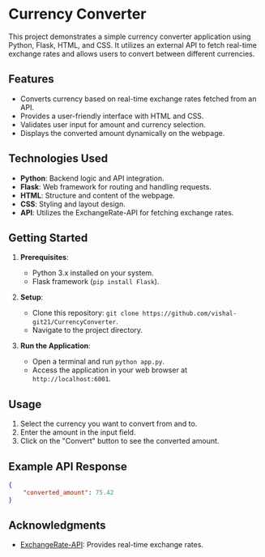 # Currency Converter

This project demonstrates a simple currency converter application using Python, Flask, HTML, and CSS. It utilizes an external API to fetch real-time exchange rates and allows users to convert between different currencies.

## Features

- Converts currency based on real-time exchange rates fetched from an API.
- Provides a user-friendly interface with HTML and CSS.
- Validates user input for amount and currency selection.
- Displays the converted amount dynamically on the webpage.

## Technologies Used

- **Python**: Backend logic and API integration.
- **Flask**: Web framework for routing and handling requests.
- **HTML**: Structure and content of the webpage.
- **CSS**: Styling and layout design.
- **API**: Utilizes the ExchangeRate-API for fetching exchange rates.

## Getting Started

1. **Prerequisites**:
   - Python 3.x installed on your system.
   - Flask framework (`pip install Flask`).

2. **Setup**:
   - Clone this repository: `git clone https://github.com/vishal-git21/CurrencyConverter`.
   - Navigate to the project directory.

3. **Run the Application**:
   - Open a terminal and run `python app.py`.
   - Access the application in your web browser at `http://localhost:6001`.

## Usage

1. Select the currency you want to convert from and to.
2. Enter the amount in the input field.
3. Click on the "Convert" button to see the converted amount.

## Example API Response

```json
{
    "converted_amount": 75.42
}
```

## Acknowledgments

- [ExchangeRate-API](https://www.exchangerate-api.com/): Provides real-time exchange rates.

